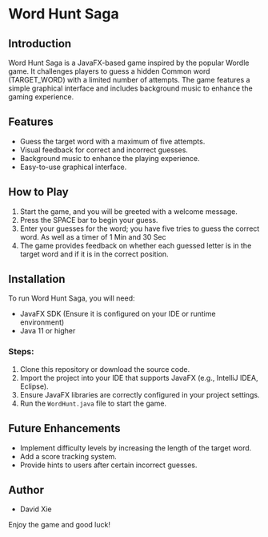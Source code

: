 # Word Hunt Saga

## Introduction
Word Hunt Saga is a JavaFX-based game inspired by the popular Wordle game. It challenges players to guess a hidden Common word (TARGET_WORD) with a limited number of attempts. The game features a simple graphical interface and includes background music to enhance the gaming experience.

## Features
- Guess the target word with a maximum of five attempts.
- Visual feedback for correct and incorrect guesses.
- Background music to enhance the playing experience.
- Easy-to-use graphical interface.

## How to Play
1. Start the game, and you will be greeted with a welcome message.
2. Press the SPACE bar to begin your guess.
3. Enter your guesses for the word; you have five tries to guess the correct word. As well as a timer of 1 Min and 30 Sec
4. The game provides feedback on whether each guessed letter is in the target word and if it is in the correct position.

## Installation
To run Word Hunt Saga, you will need:
- JavaFX SDK (Ensure it is configured on your IDE or runtime environment)
- Java 11 or higher

### Steps:
1. Clone this repository or download the source code.
2. Import the project into your IDE that supports JavaFX (e.g., IntelliJ IDEA, Eclipse).
3. Ensure JavaFX libraries are correctly configured in your project settings.
4. Run the `WordHunt.java` file to start the game.

## Future Enhancements
- Implement difficulty levels by increasing the length of the target word.
- Add a score tracking system.
- Provide hints to users after certain incorrect guesses.

## Author
- David Xie

Enjoy the game and good luck!
